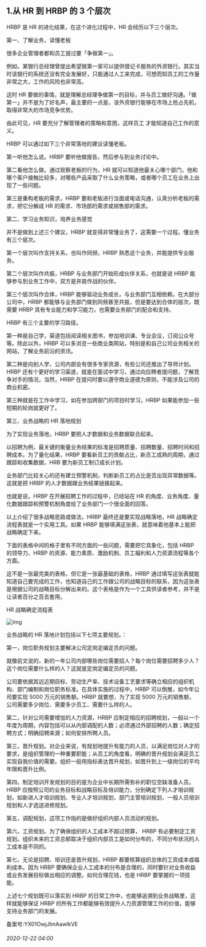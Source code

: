 ## 1.从 HR 到 HRBP 的 3 个层次
HRBP 是 HR 的进化结果，在这个进化过程中，HR 会经历以下三个层次。


第一、了解业务，读懂老板


很多企业管理者都和员工提过要「争做第一」。


例如，某银行总经理曾提出希望做第一家可以提供借记卡服务的外资银行。其实当时该银行的系统还没有完全发展好，只能通过人工来完成，可想而知员工的工作量非常之大，工作的风险也非常高。


这时 HR 要做的事情，就是理解总经理争做第一的目标，并与员工做好沟通。「做第一」并不是为了好名声，最主要的一点是，该外资银行能够在市场上抢占先机，取得非常大的市场竞争优势。


由此可见，HR 要充分了解管理者的策略和意图，这样员工 才能知道自己工作的意义。 


HRBP 可以通过如下三个非常落地的建议读懂老板。


第一听他怎么说。HRBP 要听他做报告，然后参与到业务讨论中。


第二看他怎么做。通过观察老板的行为，HR 就可以知道他最关心哪个部门，他和哪个客户接触比较多，对哪些产品采取了什么业务策略，或者哪个员工在业务上出现了一些问题。


第三是重构老板的需求，HRBP 要和老板进行当面或电话沟通，认真分析老板的需求，把它分解成 HR 的需求、市场部的需求或销售部的需求。 


第二、学习业务知识，培养业务感觉


并不是做到上述三个建议，HRBP 就变得非常懂业务了，这需要一个过程。懂业务有三个层次。


第一个层次叫作支持关系，也叫作同频，HRBP 熟悉这个业务，并能提供专业服务。


第二个层次叫作共振，HRBP 与业务部门开始形成伙伴关系，也就是说 HRBP 能够参与到业务工作中，双方是并肩作战的伙伴。


第三个层次叫作合体，HRBP 能够驱动业务成长，与业务部门互相依赖。在大部分公司中，HRBP 都能够与业务部门做到同频甚至共振，但是要达到合体的层次，既需要 HRBP 具有专业能力和学习能力，也需要业务部门的配合和支持。 


HRBP 有三个主要的学习路径。


第一种是自己学，渠道包括阅读相关图书，参加培训课、专业会议，订阅公众号等。除此以外，HRBP 可以多浏览一些商业类网站，特别是和自己公司业务相关的网站，了解业务前沿的资讯。


第二种是向别人学，公司内部会有很多专家资源，有些公司还推出了导师计划。HRBP 还有个更好的学习渠道，就是在面试中学习，通过向应聘者提问题，了解竞争对手的情况，当然，HRBP 在提问时要以遵守商业道德为原则，不能涉及公司的商业机密。


第三种就是在工作中学习，如在参加跨部门的项目时学习，HRBP 如果能参加一些短期的轮岗就更好了。 


第三、业务战略的 HR 落地规划 


为了实现业务落地，HRBP 要把人才数据和业务数据联合起来。


以招聘为例，最关键的衡量业务结果的标准是招聘质量、招聘数量、招聘时间和招聘成本。为了量化结果，HRBP 要看新员工的贡献占比，新员工成熟的周期，通过跟踪和收集数据，HRB 要为新员工制订成长计划。


业务部门比较关心的还有建立预警机制，判断新员工的占比是否出现异常数据等。这就是把 HRBP 的人才数据跟业务结果链接起来。


也就是说，HRBP 在开展招聘工作的过程中，已经站在 HR 的角度、业务角度、量化数据跟踪和预警机制角度给了业务部门一个很全面的回答。 


以上介绍了很多战略思路或做法，HRBP 最终还是要实现战略落地，HR 战略确定流程表就是一个实用工具。如果 HRBP 能够填满这张表，就意味着他基本上能把战略确定下来。


下面的表格中间的格子里有不同方面的一些问题，需要把它具象化，包括 HRBP 的领导力、HRBP 的资源、能力素质、激励机制、员工福利和人力资源流程等各个方面。 


这不是一张最完美的表格，但它是一张最基础的表格，HRBP 通过填写这张表就能知道自己要完成的工作，也知道自己的工作跟公司的战略目标的联系，因为这张表是根据公司的战略目标分解出来的。这个表格是作为一个工具供读者参考，并不是让读者百分之百去套用。 


HR 战略确定流程表


![img](https://pic1.zhimg.com/v2-f03153164396347538cd58626665649c.webp)

业务战略的 HR 落地计划包括以下七项主要规划。：


第一，岗位职务规划主要解决公司定岗定编定员的问题。 


就像前文说的，新的一年公司内部哪些岗位需要招人？每个岗位需要招聘多少人？这个岗位需要什么样的人？这就是定岗定编定员的问题。


公司要依据其远近期目标、劳动生产率、技术设备工艺要求等确立相应的组织机构、部门编制和岗位职务标准。在具体实施的过程中，HRBP 可以倒推，如今年公司要实现 5000 万元的销售额。HRBP 就要想，为了实现 5000 万元的销售额，公司需要多少岗位、需要多少员工、需要什么样的人。 


第二，针对公司需要增加的人力资源，HRBP 应制定相应的招聘规划，一般以一个年度为周期，内容包括可以从内部调配的人数；必须通过外部招聘的人数；确定招聘方式；明确招聘来源；如何安排所聘人员。 


第三，晋升规划。对企业来说，有规划地提升有能力的人员，以满足岗位对人才的要求，是组织管理的一种重要职能；从员工的角度看，明确的晋升规划会满足员工实现自我价值的需要。组织一般用指标表达晋升规划，如晋升到上一级岗位的平均年限和晋升比例。 


第四，制定培训开发规划的目的是为企业中长期所需弥补的职位空缺准备人员。HRBP 应按照公司的业务目标和战略目标及培训能力，分别确定下列人才培训规划，如新进人才培训规划、专业人才培训规划、部门主管培训规划、一般人员培训规划和人才选送进修规划。 


第五，调配规划，这项工作指的是做好组织内部人员流动的规划。


第六，工资规划。为了确保组织的人工成本不超过预算， HRBP 有必要制定工资规划。组织未来的工资总额取决于组织内部员工是如何分布的，不同分布状况的人工成本是不同的。 


第七，无论是招聘、培训还是晋升规划，HRBP 都要核算组织总体的工资成本或福利成本。因为 HRBP 要确保企业人工成本的分布是合理的，同时要针对业务收益或业务发展目标做出相应的调整。如何合理花钱，也是 HRBP 要掌握的一项技能。


上述七个规划既可以落实到 HRBP 的日常工作中，也能够追溯到业务战略里，这样就能够保证 HRBP 的所有工作都能够有效提升人力资源管理工作的价值，能够支持业务部门的发展。


备案号:YX01OwjJlmAawlkVE


###### 2020-12-22 04:00

